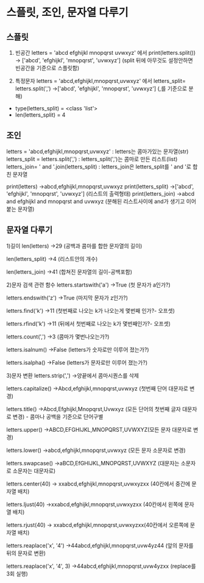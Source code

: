 스플릿, 조인, 문자열 다루기
=============
스플릿
-------------
1) 빈공간
letters = 'abcd efghijkl mnopqrst uvwxyz' 에서
print(letters.split()) -> ['abcd', 'efghijkl', 'mnopqrst', 'uvwxyz'] (split 뒤에 아무것도 설정안하면 빈공간을 기준으로 스플릿함)

2) 특정문자
letters = 'abcd,efghijkl,mnopqrst,uvwxyz' 에서
letters_split= letters.split(',') ->['abcd', 'efghijkl', 'mnopqrst', 'uvwxyz'] (,를 기준으로 분해)

+ type(letters_split) = <class 'list'>
+ len(letters_split) = 4

조인
-------------
letters = 'abcd,efghijkl,mnopqrst,uvwxyz'	: letters는 콤마가있는 문자열(str)
letters_split = letters.split(',')			: letters_split(',')는 콤마로 만든 리스트(list)
letters_join= ' and '.join(letters_split) 		: letters_join은 letters_split를 ' and '로  합친 문자열

print(letters)		->abcd,efghijkl,mnopqrst,uvwxyz
print(letters_split)		->['abcd', 'efghijkl', 'mnopqrst', 'uvwxyz'] (리스트의 출력형태) 
print(letters_join)		->abcd and efghijkl and mnopqrst and uvwxyz (분해된 리스트사이에 and가 생기고 이어붙는 문자열)

문자열 다루기
-------------
1)길이
  len(letters)		->29	(공백과 콤마를 합한 문자열의 길이)
  
  len(letters_split)		->4	(리스트안의 개수)
  
  len(letters_join)		->41	(합쳐진 문자열의 길이-공백포함)

2)문자 검색 관련 함수
  letters.startswith('a')	->True	(첫 문자가 a인가?)
  
  letters.endswith('z')		->True	(마지막 문자가 z인가?)
  
  letters.find('k')		->11	(첫번째로 나오는 k가 나오는게 몇번째 인가?- 오프셋)
  
  letters.rfind('k')		->11	(뒤에서 첫번째로 나오는 k가 몇번째인가?- 오프셋)
  
  letters.count(',')		->3	(콤마가 몇번나오는가?)
  
  letters.isalnum()		->False	(letters가 숫자로만 이루어 졌는가?)
  
  letters.isalpha()		->False	(letters가 문자로만 이루어 졌는가?)

3)문자 변환
  letters.strip(',')		->양끝에서 콤마시퀀스를 삭제
  
  letters.capitalize()		->Abcd,efghijkl,mnopqrst,uvwxyz	(첫번째 단어 대문자로 변경)
  
  letters.title()		->Abcd,Efghijkl,Mnopqrst,Uvwxyz	(모든 단어의 첫번째 글자 대문자로 변경) - 콤마나 공백을 기준으로 단어구별
  
  letters.upper()		->ABCD,EFGHIJKL,MNOPQRST,UVWXYZ(모든 문자 대문자로 변경)
  
  letters.lower()		->abcd,efghijkl,mnopqrst,uvwxyz	(모든 문자 소문자로 변경)
  
  letters.swapcase()		->aBCD,EfGHIJKL,MNOPQRST,UVWXYZ	(대문자는 소문자로 소문자는 대문자로)
  
  letters.center(40)		->   xxabcd,efghijkl,mnopqrst,uvwxyzxx    (40칸에서 중간에 문자열 배치)
  
  letters.ljust(40)		->xxabcd,efghijkl,mnopqrst,uvwxyzxx       (40칸에서 왼쪽에 문자열 배치)
  
  letters.rjust(40)		->       xxabcd,efghijkl,mnopqrst,uvwxyzxx(40칸에서 오른쪽에 문자열 배치)
  
  letters.reaplace('x', '4')	->44abcd,efghijkl,mnopqrst,uvw4yz44	(앞의 문자를 뒤의 문자로 변환)
  
  letters.reaplace('x', '4', 3)	->44abcd,efghijkl,mnopqrst,uvw4yzxx	(replace를 3회 실행)
  
